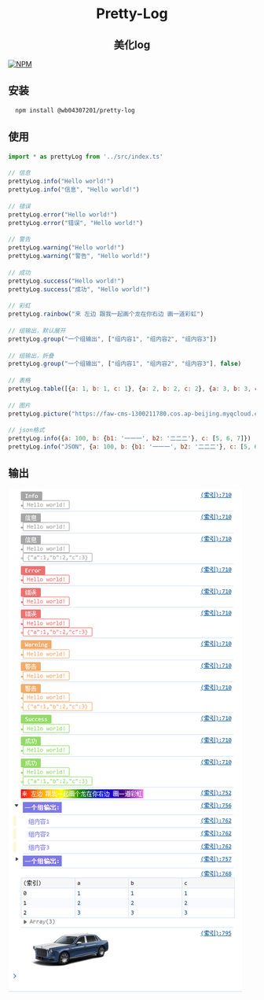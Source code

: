 <div align="center">
<h1>Pretty-Log</h1>
<h2>美化log</h2>
</div>

[![NPM](https://nodei.co/npm/@wb04307201/pretty-log.png)](https://nodei.co/npm/@wb04307201/pretty-log/)

## 安装
```sh
  npm install @wb04307201/pretty-log
```

## 使用
```javascript
import * as prettyLog from '../src/index.ts'

// 信息
prettyLog.info("Hello world!")
prettyLog.info("信息", "Hello world!")

// 错误
prettyLog.error("Hello world!")
prettyLog.error("错误", "Hello world!")

// 警告
prettyLog.warning("Hello world!")
prettyLog.warning("警告", "Hello world!")

// 成功
prettyLog.success("Hello world!")
prettyLog.success("成功", "Hello world!")

// 彩虹
prettyLog.rainbow("来 左边 跟我一起画个龙在你右边 画一道彩虹")

// 组输出，默认展开
prettyLog.group("一个组输出", ["组内容1", "组内容2", "组内容3"])

// 组输出，折叠
prettyLog.group("一个组输出", ["组内容1", "组内容2", "组内容3"], false)

// 表格
prettyLog.table([{a: 1, b: 1, c: 1}, {a: 2, b: 2, c: 2}, {a: 3, b: 3, c: 3}])

// 图片
prettyLog.picture("https://faw-cms-1300211780.cos.ap-beijing.myqcloud.com/202405/51716773469593/1716773469593%E8%BD%A6%E5%9E%8B%E5%9B%BE4_1000x400.png", 0.2)

// json格式
prettyLog.info({a: 100, b: {b1: '一一一', b2: '二二二'}, c: [5, 6, 7]})
prettyLog.info("JSON", {a: 100, b: {b1: '一一一', b2: '二二二'}, c: [5, 6, 7]})
```
## 输出
![img.png](https://github.com/wb04307201/pretty-log/blob/master/img.png?raw=true)
